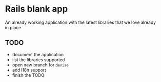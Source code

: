 # Rails blank app
An already working application with the latest libraries that we love already in place

## TODO

* document the application
* list the libraries supported
* open new branch for `devise`
* add I18n support
* finish the TODO
